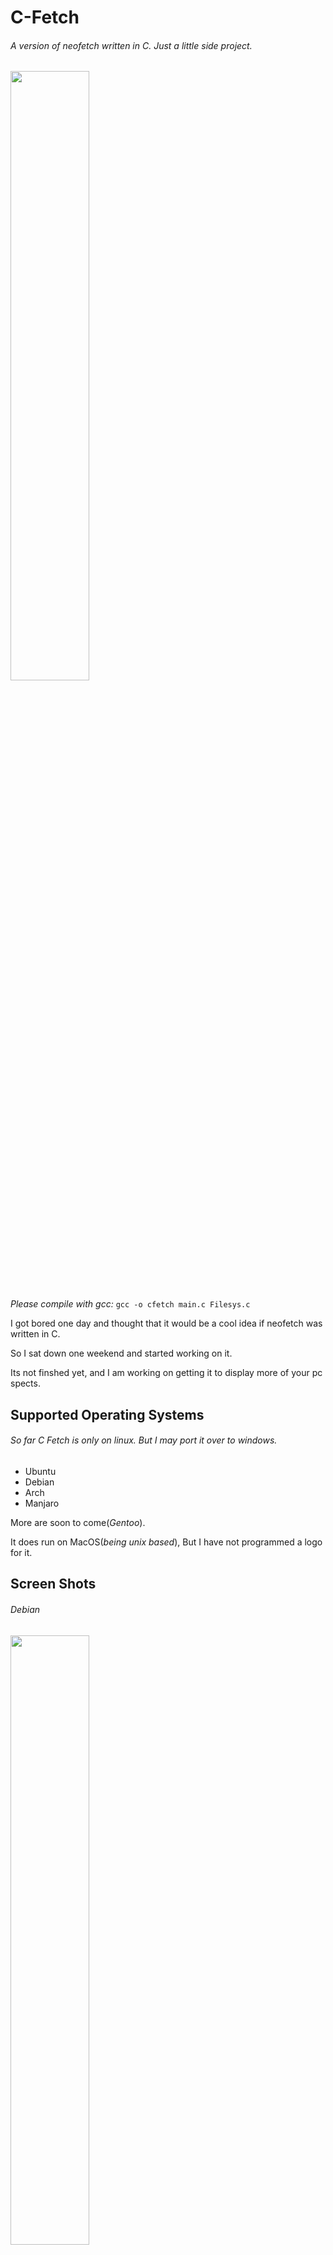 # C-Fetch
###### *A version of neofetch written in C. Just a little side project.*
<img src="https://i.imgur.com/xYSRL9R.gif" width="50%">

*Please compile with gcc:* 
`gcc -o cfetch main.c Filesys.c`

I got bored one day and thought that it would be a cool idea if neofetch was written in C. 

So I sat down one weekend and started working on it.

Its not finshed yet, and I am working on getting it to display more of your pc spects.

## Supported Operating Systems
###### So far C Fetch is only on linux. But I may port it over to windows.
- Ubuntu
- Debian
- Arch
- Manjaro

More are soon to come(*Gentoo*).

It does run on MacOS(*being unix based*), But I have not programmed a logo for it.

## Screen Shots
###### Debian

<img src="https://i.imgur.com/pwM1lFf.gif" width="50%">

###### Arch

<img src="https://i.imgur.com/rw8sky1.gif" width="50%">

###### Ubuntu

<img src="https://i.imgur.com/nfmlOgM.gif" width="50%">
